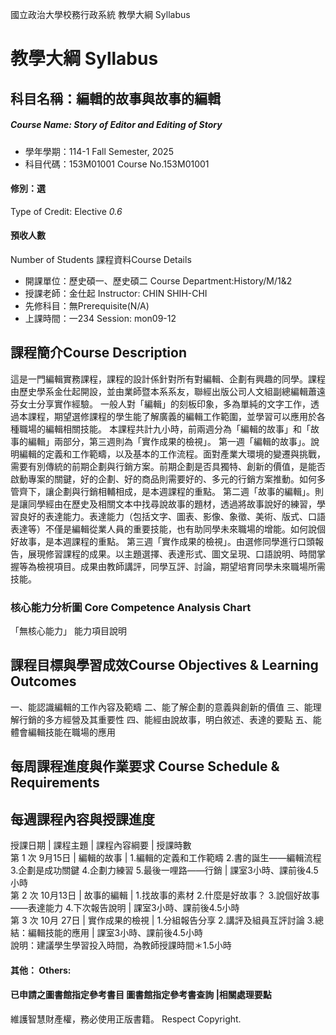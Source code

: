 國立政治大學校務行政系統 教學大綱 Syllabus
# 教學大綱 Syllabus
##  科目名稱：編輯的故事與故事的編輯
#####  Course Name: Story of Editor and Editing of Story
  * 學年學期：114-1 Fall Semester, 2025 
  * 科目代碼：153M01001 Course No.153M01001
#### 修別：選
Type of Credit: Elective 
_0.6_
#### 預收人數
Number of Students
課程資料Course Details
  * 開課單位：歷史碩一、歷史碩二 Course Department:History/M/1&2 
  * 授課老師：金仕起 Instructor: CHIN SHIH-CHI 
  * 先修科目：無Prerequisite(N/A)
  * 上課時間：一234 Session: mon09-12
##  課程簡介Course Description
這是一門編輯實務課程，課程的設計係針對所有對編輯、企劃有興趣的同學。課程由歷史學系金仕起開設，並由業師暨本系系友，聯經出版公司人文組副總編輯蕭遠芬女士分享實作經驗。
一般人對「編輯」的刻板印象，多為單純的文字工作，透過本課程，期望選修課程的學生能了解廣義的編輯工作範圍，並學習可以應用於各種職場的編輯相關技能。
本課程共計九小時，前兩週分為「編輯的故事」和「故事的編輯」兩部分，第三週則為「實作成果的檢視」。
第一週「編輯的故事」。說明編輯的定義和工作範疇，以及基本的工作流程。面對產業大環境的變遷與挑戰，需要有別傳統的前期企劃與行銷方案。前期企劃是否具獨特、創新的價值，是能否啟動專案的關鍵，好的企劃、好的商品則需要好的、多元的行銷方案推動。如何多管齊下，讓企劃與行銷相輔相成，是本週課程的重點。
第二週「故事的編輯」。則是讓同學經由在歷史及相關文本中找尋說故事的題材，透過將故事說好的練習，學習良好的表達能力。表達能力（包括文字、圖表、影像、象徵、美術、版式、口語表達等）不僅是編輯從業人員的重要技能，也有助同學未來職場的增能。如何說個好故事，是本週課程的重點。
第三週「實作成果的檢視」。由選修同學進行口頭報告，展現修習課程的成果。以主題選擇、表達形式、圖文呈現、口語說明、時間掌握等為檢視項目。成果由教師講評，同學互評、討論，期望培育同學未來職場所需技能。
###  核心能力分析圖 Core Competence Analysis Chart
「無核心能力」 
能力項目說明
##  課程目標與學習成效Course Objectives & Learning Outcomes 
一、能認識編輯的工作內容及範疇
二、能了解企劃的意義與創新的價值
三、能理解行銷的多方經營及其重要性
四、能經由說故事，明白敘述、表達的要點
五、能體會編輯技能在職場的應用
##  每周課程進度與作業要求 Course Schedule & Requirements
每週課程內容與授課進度  
---  
授課日期 |  課程主題 |  課程內容綱要 |  授課時數  
第 1 次 9月15日 |  編輯的故事 |  1.編輯的定義和工作範疇 2.書的誕生――編輯流程 3.企劃是成功關鍵 4.企劃力練習 5.最後一哩路――行銷 |  課室3小時、課前後4.5小時  
第 2 次 10月13日 |  故事的編輯 |  1.找故事的素材 2.什麼是好故事？ 3.說個好故事――表達能力 4.下次報告說明 |  課室3小時、課前後4.5小時  
第 3 次 10月 27日 |  實作成果的檢視 |  1.分組報告分享 2.講評及組員互評討論 3.總結：編輯技能的應用 |  課室3小時、課前後4.5小時  
說明：建議學生學習投入時間，為教師授課時間＊1.5小時
####  其他： Others:
####  已申請之圖書館指定參考書目  圖書館指定參考書查詢 |相關處理要點
維護智慧財產權，務必使用正版書籍。 Respect Copyright.